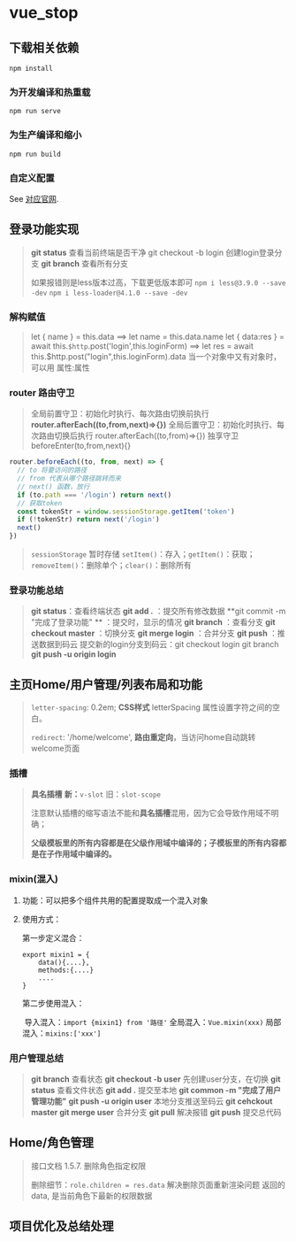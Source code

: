 # vue_stop

## 下载相关依赖
```
npm install
```

### 为开发编译和热重载
```
npm run serve
```

### 为生产编译和缩小

```
npm run build
```

### 自定义配置

See [对应官网](https://cli.vuejs.org/zh/guide/).

## 登录功能实现

> **git status**		查看当前终端是否干净
> git checkout -b login		创建login登录分支
> **git branch**		查看所有分支
> 
> 如果报错则是less版本过高，下载更低版本即可
> `npm i less@3.9.0 --save -dev`
> `npm i less-loader@4.1.0 --save -dev`
### 解构赋值

> let { name } = this.data	==> 	let name = this.data.name
> let { data:res } = await this.`$http`.post('login',this.loginForm)	==>	let res = await this.$http.post("login",this.loginForm).data
> 当一个对象中又有对象时，可以用 属性:属性
### router 路由守卫
> 全局前置守卫：初始化时执行、每次路由切换前执行	**router.afterEach((to,from,next)=>{})**
> 全局后置守卫：初始化时执行、每次路由切换后执行	router.afterEach((to,from)=>{})
> 独享守卫	beforeEnter(to,from,next){}
```js
router.beforeEach((to, from, next) => {
  // to 将要访问的路径
  // from 代表从哪个路径跳转而来
  // next() 函数，放行
  if (to.path === '/login') return next()
  // 获取token
  const tokenStr = window.sessionStorage.getItem('token')
  if (!tokenStr) return next('/login')
  next()
})
```

> `sessionStorage` 暂时存储
> `setItem()`：存入；`getItem()`：获取；`removeItem()`：删除单个；`clear()`：删除所有

### 登录功能总结

> **git status**：查看终端状态
> **git add .** ：提交所有修改数据
> **git commit -m "完成了登录功能" ** ：提交时，显示的情况
> **git branch** ：查看分支	**git checkout master** ：切换分支	**git merge login** ：合并分支
> **git push** ：推送数据到码云
> 提交新的login分支到码云：git checkout login	git branch	**git push -u origin login**

## 主页Home/用户管理/列表布局和功能

> `letter-spacing`: 0.2em;	**CSS样式**	letterSpacing 属性设置字符之间的空白。
>
> `redirect`: '/home/welcome',		**路由重定向**，当访问home自动跳转welcome页面

### 插槽

> **具名插槽**	**新：**`v-slot`  旧：`slot-scope`
>
> <template v-slot:default="slotProps">
> {{ slotProps.user.firstName }}
> </template>
> 
> <template v-slot="slotProps">
> {{ slotProps.user.firstName }}
> </template>
>
><template v-slot="userList">
><el-switch v-model="userList.row.mg_state"></el-switch>
></template>
>
> 注意默认插槽的缩写语法不能和**具名插槽**混用，因为它会导致作用域不明确；
>
> **父级模板里的所有内容都是在父级作用域中编译的；子模板里的所有内容都是在子作用域中编译的。**

### mixin(混入)

1. 功能：可以把多个组件共用的配置提取成一个混入对象

2. 使用方式：

    第一步定义混合：

    ```
    export mixin1 = {
        data(){....},
        methods:{....}
        ....
    }
    ```
    
    第二步使用混入：
    
    ​	导入混入：`import {mixin1} from '路径'`
    ​	全局混入：```Vue.mixin(xxx)```
    ​	局部混入：```mixins:['xxx']	```

### 用户管理总结

>   **git branch** 查看状态	**git checkout -b user** 先创建user分支，在切换
>**git status** 查看文件状态	**git add .** 提交至本地		**git common -m "完成了用户管理功能"**
>**git push -u origin user** 本地分支推送至码云	**git cehckout master git merge user** 合并分支
>   **git pull** 解决报错  **git push** 提交总代码



## Home/角色管理

>   接口文档 	1.5.7. 删除角色指定权限
>
>   删除细节：`role.children = res.data` 解决删除页面重新渲染问题 返回的data, 是当前角色下最新的权限数据

## 项目优化及总结处理

